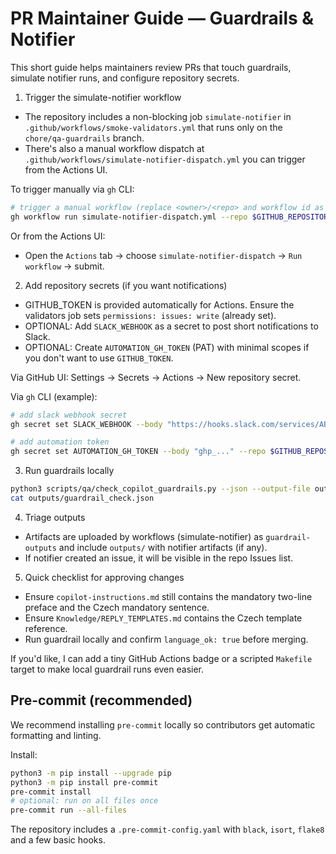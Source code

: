 # PR Maintainer Guide — Guardrails & Notifier

This short guide helps maintainers review PRs that touch guardrails, simulate notifier runs, and configure repository secrets.

1) Trigger the simulate-notifier workflow

- The repository includes a non-blocking job `simulate-notifier` in `.github/workflows/smoke-validators.yml` that runs only on the `chore/qa-guardrails` branch.
- There's also a manual workflow dispatch at `.github/workflows/simulate-notifier-dispatch.yml` you can trigger from the Actions UI.

To trigger manually via `gh` CLI:

```bash
# trigger a manual workflow (replace <owner>/<repo> and workflow id as needed)
gh workflow run simulate-notifier-dispatch.yml --repo $GITHUB_REPOSITORY
```

Or from the Actions UI:
- Open the `Actions` tab → choose `simulate-notifier-dispatch` → `Run workflow` → submit.

2) Add repository secrets (if you want notifications)

- GITHUB_TOKEN is provided automatically for Actions. Ensure the validators job sets `permissions: issues: write` (already set).
- OPTIONAL: Add `SLACK_WEBHOOK` as a secret to post short notifications to Slack.
- OPTIONAL: Create `AUTOMATION_GH_TOKEN` (PAT) with minimal scopes if you don't want to use `GITHUB_TOKEN`.

Via GitHub UI: Settings → Secrets → Actions → New repository secret.

Via `gh` CLI (example):

```bash
# add slack webhook secret
gh secret set SLACK_WEBHOOK --body "https://hooks.slack.com/services/ABC/DEF/GHI" --repo $GITHUB_REPOSITORY

# add automation token
gh secret set AUTOMATION_GH_TOKEN --body "ghp_..." --repo $GITHUB_REPOSITORY
```

3) Run guardrails locally

```bash
python3 scripts/qa/check_copilot_guardrails.py --json --output-file outputs/guardrail_check.json
cat outputs/guardrail_check.json
```

4) Triage outputs

- Artifacts are uploaded by workflows (simulate-notifier) as `guardrail-outputs` and include `outputs/` with notifier artifacts (if any).
- If notifier created an issue, it will be visible in the repo Issues list.

5) Quick checklist for approving changes

- Ensure `copilot-instructions.md` still contains the mandatory two-line preface and the Czech mandatory sentence.
- Ensure `Knowledge/REPLY_TEMPLATES.md` contains the Czech template reference.
- Run guardrail locally and confirm `language_ok: true` before merging.

If you'd like, I can add a tiny GitHub Actions badge or a scripted `Makefile` target to make local guardrail runs even easier.

## Pre-commit (recommended)

We recommend installing `pre-commit` locally so contributors get automatic formatting and linting.

Install:

```bash
python3 -m pip install --upgrade pip
python3 -m pip install pre-commit
pre-commit install
# optional: run on all files once
pre-commit run --all-files
```

The repository includes a `.pre-commit-config.yaml` with `black`, `isort`, `flake8` and a few basic hooks.